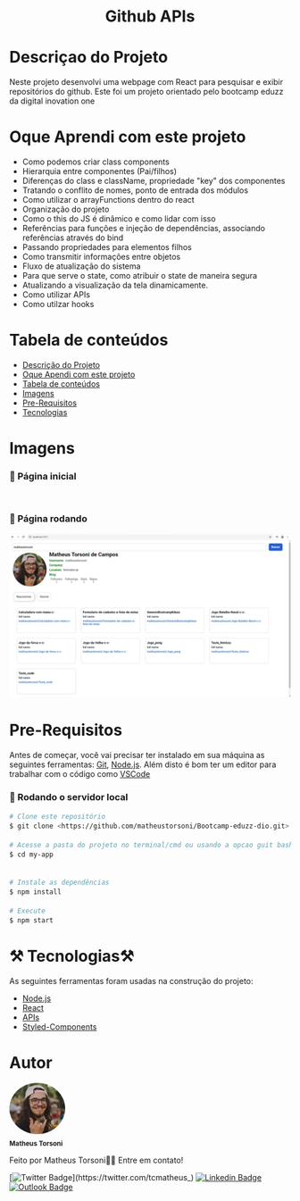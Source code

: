 <h1 align="center">Github APIs</h1>

<h1>Descriçao do Projeto</h1>
<p>Neste projeto desenvolvi uma webpage com React para pesquisar e exibir repositórios do github. Este foi um projeto orientado pelo bootcamp eduzz da digital inovation one
</p>

Oque Aprendi com este projeto
=================
<!--ts-->
* Como podemos criar class components
* Hierarquia entre componentes (Pai/filhos)
* Diferenças do class e className, propriedade "key" dos componentes
* Tratando o conflito de nomes, ponto de entrada dos módulos
* Como utilizar o arrayFunctions dentro do react
* Organização do projeto
* Como o this do JS é dinâmico e como lidar com isso
* Referências para funções e injeção de dependências, associando referências através do bind
* Passando propriedades para elementos filhos
* Como transmitir informações entre objetos
* Fluxo de atualização do sistema
* Para que serve o state, como atribuir o state de maneira segura
* Atualizando a visualização da tela dinamicamente.
* Como utilizar APIs
* Como utilzar hooks

<!--te-->

Tabela de conteúdos
=================
<!--ts-->
   * [Descrição do Projeto](#Descrição-do-Projeto)
   * [Oque Apendi com este projeto](#oque-aprendi-com-este-projeto)
   * [Tabela de conteúdos](#tabela-de-conteúdo)
   * [Imagens](#pre-requisitos)
   * [Pre-Requisitos](#pre-requisitos)
   * [Tecnologias](#tecnologias)
<!--te-->



Imagens
=================

<h3> 📌 Página inicial </h3>
<img src="Imagens\Sem título.png" width="900px;" alt=""/>



<h3> 📌 Página rodando </h3>
<img src="Imagens\imagem2.png" width="900px;" alt=""/>


Pre-Requisitos
=================

Antes de começar, você vai precisar ter instalado em sua máquina as seguintes ferramentas:
[Git](https://git-scm.com), [Node.js](https://nodejs.org/en/). 
Além disto é bom ter um editor para trabalhar com o código como [VSCode](https://code.visualstudio.com/)

### 🎲 Rodando o servidor local

```bash
# Clone este repositório
$ git clone <https://github.com/matheustorsoni/Bootcamp-eduzz-dio.git>

# Acesse a pasta do projeto no terminal/cmd ou usando a opcao guit bash here
$ cd my-app


# Instale as dependências
$ npm install

# Execute 
$ npm start
```

⚒️ Tecnologias⚒️ 
=================

As seguintes ferramentas foram usadas na construção do projeto:

- [Node.js](https://nodejs.org/en/)
- [React](https://pt-br.reactjs.org/)
- [APIs](https://www.take.net/blog/tecnologia/api-conceito-e-exemplos/)
- [Styled-Components](https://styled-components.com/)




Autor
=================

 <img style="border-radius: 50%;" src="Imagens\FotoPerfil.jpeg" width="100px;" alt=""/>
  <br />
 <sub><b>Matheus Torsoni</b></sub></a>

Feito por Matheus Torsoni👋🏽 Entre em contato!

[![Twitter Badge](https://img.shields.io/badge/-@tcmatheus-1ca0f1?style=flat-square&labelColor=1ca0f1&logo=twitter&logoColor=white&link=https://twitter.com/tcmatheus_)](https://twitter.com/tcmatheus_) [![Linkedin Badge](https://img.shields.io/badge/-Matheus-Torsoni?style=flat-square&logo=Linkedin&logoColor=white&link=https://www.linkedin.com/in/matheus-torsoni-b33957156/)](https://www.linkedin.com/in/matheus-torsoni-b33957156/) 
[![Outlook Badge](https://img.shields.io/badge/matheus_tcampos@hotmail.com-c14438?style=flat-square&logo=outlook&logoColor=white&link=mailto:matheus_tcampos@hotmail.com)](matheus_tcampos@hotmail.com)